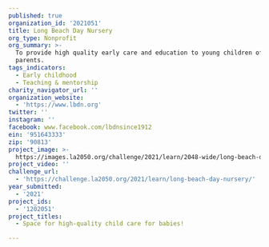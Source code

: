 ```yaml
---
published: true
organization_id: '2021051'
title: Long Beach Day Nursery
org_type: Nonprofit
org_summary: >-
  To provide high quality early care and education to young children of working
  parents.
tags_indicators:
  - Early childhood
  - Teaching & mentorship
charity_navigator_url: ''
organization_website:
  - 'https://www.lbdn.org'
twitter: ''
instagram: ''
facebook: www.facebook.com/lbdnsince1912
ein: '951643333'
zip: '90813'
project_image: >-
  https://images.la2050.org/challenge/2021/learn/2048-wide/long-beach-day-nursery.jpg
project_video: ''
challenge_url:
  - 'https://challenge.la2050.org/2021/learn/long-beach-day-nursery/'
year_submitted:
  - '2021'
project_ids:
  - '1202051'
project_titles:
  - Space for high-quality child care for babies!

---
```


